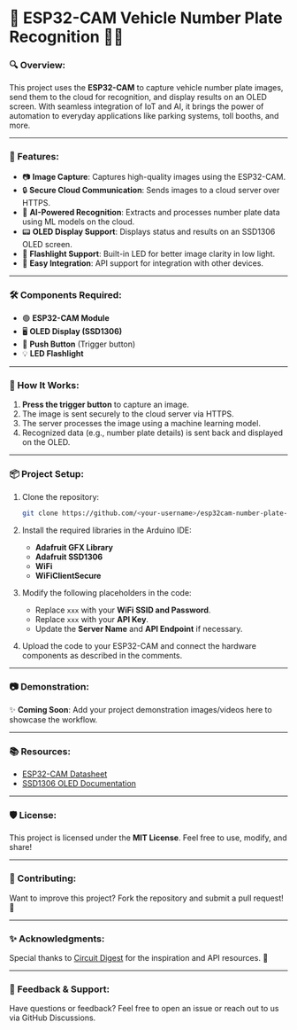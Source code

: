 # 📸 ESP32-CAM Vehicle Number Plate Recognition 🚗💡

### 🔍 Overview:
This project uses the **ESP32-CAM** to capture vehicle number plate images, send them to the cloud for recognition, and display results on an OLED screen. With seamless integration of IoT and AI, it brings the power of automation to everyday applications like parking systems, toll booths, and more.  

---

### 🌟 Features:
- 📷 **Image Capture**: Captures high-quality images using the ESP32-CAM.  
- 🔒 **Secure Cloud Communication**: Sends images to a cloud server over HTTPS.  
- 🤖 **AI-Powered Recognition**: Extracts and processes number plate data using ML models on the cloud.  
- 📟 **OLED Display Support**: Displays status and results on an SSD1306 OLED screen.  
- 🔆 **Flashlight Support**: Built-in LED for better image clarity in low light.  
- 🚀 **Easy Integration**: API support for integration with other devices.

---

### 🛠️ Components Required:
- 🟢 **ESP32-CAM Module**  
- 🖥️ **OLED Display (SSD1306)**  
- 🔘 **Push Button** (Trigger button)  
- 💡 **LED Flashlight**  

---

### 🚀 How It Works:
1. **Press the trigger button** to capture an image.  
2. The image is sent securely to the cloud server via HTTPS.  
3. The server processes the image using a machine learning model.  
4. Recognized data (e.g., number plate details) is sent back and displayed on the OLED.  

---

### 📦 Project Setup:
1. Clone the repository:  
   ```bash
   git clone https://github.com/<your-username>/esp32cam-number-plate-recognition.git
   ```
2. Install the required libraries in the Arduino IDE:  
   - **Adafruit GFX Library**  
   - **Adafruit SSD1306**  
   - **WiFi**  
   - **WiFiClientSecure**  

3. Modify the following placeholders in the code:  
   - Replace `xxx` with your **WiFi SSID and Password**.  
   - Replace `xxx` with your **API Key**.  
   - Update the **Server Name** and **API Endpoint** if necessary.  

4. Upload the code to your ESP32-CAM and connect the hardware components as described in the comments.

---

### 📷 Demonstration:
✨ **Coming Soon**: Add your project demonstration images/videos here to showcase the workflow.

---

### 📚 Resources:
- [ESP32-CAM Datasheet](https://www.espressif.com/sites/default/files/documentation/esp32-cam_datasheet_en.pdf)  
- [SSD1306 OLED Documentation](https://learn.adafruit.com/monochrome-oled-breakouts)  

---

### 🛡️ License:
This project is licensed under the **MIT License**. Feel free to use, modify, and share!  

---

### 🌟 Contributing:
Want to improve this project? Fork the repository and submit a pull request! 🙌  

---

### ✨ Acknowledgments:
Special thanks to [Circuit Digest](https://circuitdigest.com) for the inspiration and API resources. 🙏

---

### 💬 Feedback & Support:
Have questions or feedback? Feel free to open an issue or reach out to us via GitHub Discussions.  

